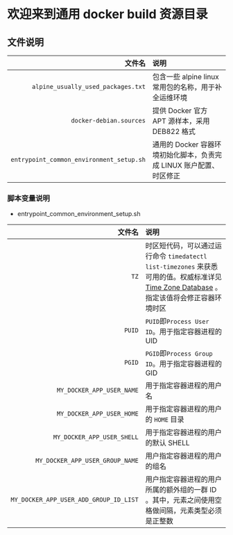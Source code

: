 # 欢迎来到通用 docker build 资源目录

## 文件说明

| 文件名 | 说明 |
|-:|:-|
|`alpine_usually_used_packages.txt`|包含一些 alpine linux 常用包的名称，用于补全运维环境|
|`docker-debian.sources`|提供 Docker 官方 APT 源样本，采用 DEB822 格式|
|`entrypoint_common_environment_setup.sh`|通用的 Docker 容器环境初始化脚本，负责完成 LINUX 账户配置、时区修正|

### 脚本变量说明

- entrypoint_common_environment_setup.sh

| 文件名 | 说明 |
|-:|:-|
|`TZ`|时区短代码，可以通过运行命令 `timedatectl list-timezones` 来获悉可用的值。权威标准详见 [Time Zone Database](https://www.iana.org/time-zones) 。指定该值将会修正容器环境时区|
|`PUID`|`PUID`即`Process User ID`。用于指定容器进程的 UID|
|`PGID`|`PGID`即`Process Group ID`。用于指定容器进程的 GID|
|`MY_DOCKER_APP_USER_NAME`|用于指定容器进程的用户名|
|`MY_DOCKER_APP_USER_HOME`|用于指定容器进程的用户的 `HOME` 目录|
|`MY_DOCKER_APP_USER_SHELL`|用于指定容器进程的用户的默认 SHELL|
|`MY_DOCKER_APP_USER_GROUP_NAME`|用户指定容器进程的用户的组名|
|`MY_DOCKER_APP_USER_ADD_GROUP_ID_LIST`|用户指定容器进程的用户所属的额外组的一群 ID 。其中，元素之间使用空格做间隔，元素类型必须是正整数|
